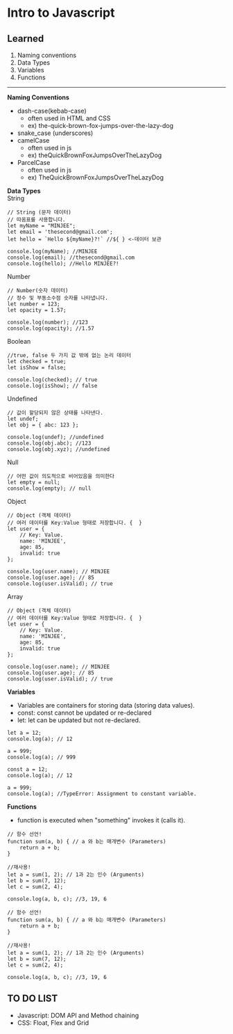 # Intro to Javascript

## Learned
1. Naming conventions
2. Data Types
3. Variables
4. Functions
---
**Naming Conventions**
- dash-case(kebab-case)
    - often used in HTML and CSS
    - ex) the-quick-brown-fox-jumps-over-the-lazy-dog
- snake_case (underscores)
- camelCase
    - often used in js
    - ex) theQuickBrownFoxJumpsOverTheLazyDog
- ParcelCase
    - often used in js
    - ex) TheQuickBrownFoxJumpsOverTheLazyDog

**Data Types**  
String
```
// String (문자 데이터)
// 따옴표를 사용합니다.
let myName = "MINJEE";
let email = 'thesecond@gmail.com';
let hello = `Hello ${myName}?!` //${ } <-데이터 보관

console.log(myName); //MINJEE
console.log(email); //thesecond@gmail.com
console.log(hello); //Hello MINJEE?!
```
Number
```
// Number(숫자 데이터)
// 정수 및 부동소수점 숫자를 나타냅니다.
let number = 123;
let opacity = 1.57;

console.log(number); //123
console.log(opacity); //1.57
```
Boolean
```
//true, false 두 가지 값 밖에 없는 논리 데이터
let checked = true;
let isShow = false;

console.log(checked); // true
console.log(isShow); // false
```
Undefined
```
// 값이 할당되지 않은 상태를 나타낸다.
let undef;
let obj = { abc: 123 };

console.log(undef); //undefined
console.log(obj.abc); //123
console.log(obj.xyz); //undefined
```
Null
```
// 어떤 값이 의도적으로 비어있음을 의미한다
let empty = null; 
console.log(empty); // null
```
Object
```
// Object (객체 데이터)
// 여러 데이터를 Key:Value 형태로 저장합니다. {  }
let user = {
	// Key: Value.
	name: 'MINJEE',
	age: 85,
	invalid: true
};

console.log(user.name); // MINJEE
console.log(user.age); // 85
console.log(user.isValid); // true
```
Array
```
// Object (객체 데이터)
// 여러 데이터를 Key:Value 형태로 저장합니다. {  }
let user = {
	// Key: Value.
	name: 'MINJEE',
	age: 85,
	invalid: true
};

console.log(user.name); // MINJEE
console.log(user.age); // 85
console.log(user.isValid); // true
```

**Variables**
- Variables are containers for storing data (storing data values).
- const: const cannot be updated or re-declared
- let: let can be updated but not re-declared.

```
let a = 12;
console.log(a); // 12

a = 999;
console.log(a); // 999
```
```
const a = 12;
console.log(a); // 12

a = 999; 
console.log(a); //TypeError: Assignment to constant variable.
```

**Functions**
- function is executed when "something" invokes it (calls it).
```
// 함수 선언!
function sum(a, b) { // a 와 b는 매개변수 (Parameters)
	return a + b;
}

//재사용!
let a = sum(1, 2); // 1과 2는 인수 (Arguments)
let b = sum(7, 12);
let c = sum(2, 4);

console.log(a, b, c); //3, 19, 6
```
```
// 함수 선언!
function sum(a, b) { // a 와 b는 매개변수 (Parameters)
	return a + b;
}

//재사용!
let a = sum(1, 2); // 1과 2는 인수 (Arguments)
let b = sum(7, 12);
let c = sum(2, 4);

console.log(a, b, c); //3, 19, 6
```

## TO DO LIST
- Javascript: DOM API and Method chaining
- CSS: Float, Flex and Grid
